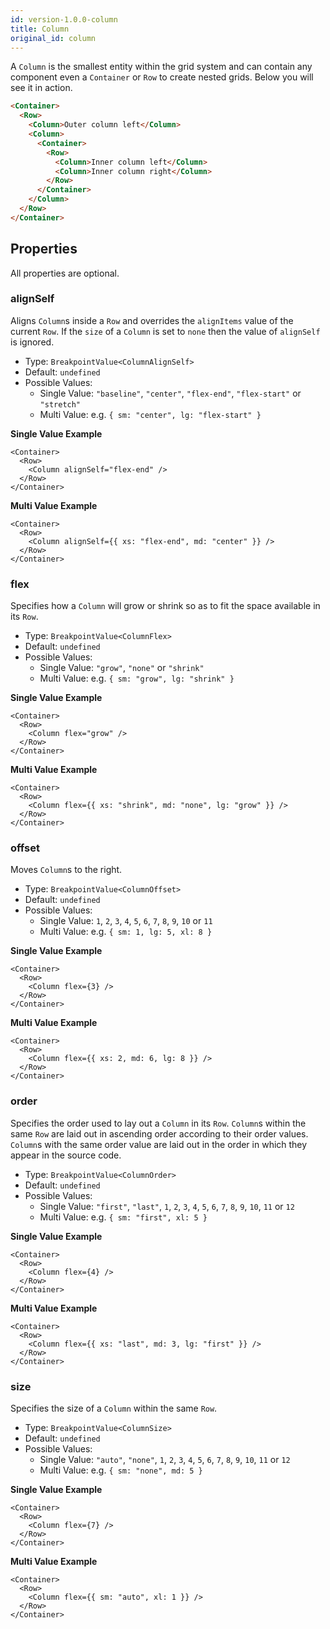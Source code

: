 ```yaml
---
id: version-1.0.0-column
title: Column
original_id: column
---
```


A `Column` is the smallest entity within the grid system and can contain any component even a
`Container` or `Row` to create nested grids. Below you will see it in action.

```html
<Container>
  <Row>
    <Column>Outer column left</Column>
    <Column>
      <Container>
        <Row>
          <Column>Inner column left</Column>
          <Column>Inner column right</Column>
        </Row>
      </Container>
    </Column>
  </Row>
</Container>
```

## Properties

All properties are optional.

### alignSelf

Aligns `Column`s inside a `Row` and overrides the `alignItems` value of the current `Row`.
If the `size` of a `Column` is set to `none` then the value of `alignSelf` is ignored.

* Type: `BreakpointValue<ColumnAlignSelf>`
* Default: `undefined`
* Possible Values:
  * Single Value: `"baseline"`, `"center"`, `"flex-end"`, `"flex-start"` or `"stretch"`
  * Multi Value: e.g. `{ sm: "center", lg: "flex-start" }`

**Single Value Example**

```tsx
<Container>
  <Row>
    <Column alignSelf="flex-end" />
  </Row>
</Container>
```

**Multi Value Example**

```tsx
<Container>
  <Row>
    <Column alignSelf={{ xs: "flex-end", md: "center" }} />
  </Row>
</Container>
```

### flex

Specifies how a `Column` will grow or shrink so as to fit the space available in its `Row`.

* Type: `BreakpointValue<ColumnFlex>`
* Default: `undefined`
* Possible Values:
  * Single Value: `"grow"`, `"none"` or `"shrink"`
  * Multi Value: e.g. `{ sm: "grow", lg: "shrink" }`

**Single Value Example**

```tsx
<Container>
  <Row>
    <Column flex="grow" />
  </Row>
</Container>
```

**Multi Value Example**

```tsx
<Container>
  <Row>
    <Column flex={{ xs: "shrink", md: "none", lg: "grow" }} />
  </Row>
</Container>
```

### offset

Moves `Column`s to the right.

* Type: `BreakpointValue<ColumnOffset>`
* Default: `undefined`
* Possible Values:
  * Single Value: `1`, `2`, `3`, `4`, `5`, `6`, `7`, `8`, `9`, `10` or `11`
  * Multi Value: e.g. `{ sm: 1, lg: 5, xl: 8 }`

**Single Value Example**

```tsx
<Container>
  <Row>
    <Column flex={3} />
  </Row>
</Container>
```

**Multi Value Example**

```tsx
<Container>
  <Row>
    <Column flex={{ xs: 2, md: 6, lg: 8 }} />
  </Row>
</Container>
```

### order

Specifies the order used to lay out a `Column` in its `Row`. `Column`s within the same `Row` are
laid out in ascending order according to their order values. `Column`s with the same order value
are laid out in the order in which they appear in the source code.

* Type: `BreakpointValue<ColumnOrder>`
* Default: `undefined`
* Possible Values:
  * Single Value: `"first"`, `"last"`, `1`, `2`, `3`, `4`, `5`, `6`, `7`, `8`, `9`, `10`, `11` or `12`
  * Multi Value: e.g. `{ sm: "first", xl: 5 }`

**Single Value Example**

```tsx
<Container>
  <Row>
    <Column flex={4} />
  </Row>
</Container>
```

**Multi Value Example**

```tsx
<Container>
  <Row>
    <Column flex={{ xs: "last", md: 3, lg: "first" }} />
  </Row>
</Container>
```

### size

Specifies the size of a `Column` within the same `Row`.

* Type: `BreakpointValue<ColumnSize>`
* Default: `undefined`
* Possible Values:
  * Single Value: `"auto"`, `"none"`, `1`, `2`, `3`, `4`, `5`, `6`, `7`, `8`, `9`, `10`, `11` or `12`
  * Multi Value: e.g. `{ sm: "none", md: 5 }`

**Single Value Example**

```tsx
<Container>
  <Row>
    <Column flex={7} />
  </Row>
</Container>
```

**Multi Value Example**

```tsx
<Container>
  <Row>
    <Column flex={{ sm: "auto", xl: 1 }} />
  </Row>
</Container>
```
